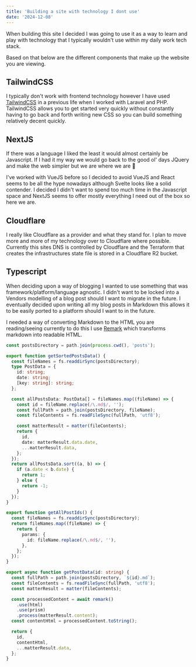 ```yaml
---
title: 'Building a site with technology I dont use'
date: '2024-12-08'
---
```


When building this site I decided I was going to use it as a way to learn and play with technology that I typically wouldn't use within my daily work tech stack.

Based on that below are the different components that make up the website you are viewing.

## TailwindCSS

I typically don't work with frontend technology however I have used [TailwindCSS](https://tailwindcss.com/) in a previous life when I worked with Laravel and PHP. TailwindCSS allows you to get started very quickly without constantly having to go back and forth writing new CSS so you can build something relatively decent quickly.

## NextJS

If there was a language I liked the least it would almost certainly be Javascript. If I had it my way we would go back to the good ol' days JQuery and make the web simpler but we are where we are 🦕

I've worked with VueJS before so I decided to avoid VueJS and React seems to be all the hype nowadays although Svelte looks like a solid contender. I decided I didn't want to spend too much time in the Javascript space and NextJS seems to offer mostly everything I need out of the box so here we are.

## Cloudflare

I really like Cloudflare as a provider and what they stand for. I plan to move more and more of my technology over to Cloudflare where possible. Currently this sites DNS is controlled by Cloudflare and the Terraform that creates the infrastructures state file is stored in a Cloudflare R2 bucket.

## Typescript

When deciding upon a way of blogging I wanted to use something that was framework/platform/language agnostic. I didn't want to be locked into a Vendors modelling of a blog post should I want to migrate in the future. I eventually decided upon writing all my blog posts in Markdown this allows it to be easily ported to a platform should I want to in the future.

I needed a way of converting Markdown to the HTML you are reading/seeing currently to do this I use [Remark](https://github.com/gnab/remark) which transforms markdown into readable HTML.

```ts
const postsDirectory = path.join(process.cwd(), 'posts');

export function getSortedPostsData() {
  const fileNames = fs.readdirSync(postsDirectory);
  type PostData = {
    id: string;
    date: string;
    [key: string]: string;
  };

  const allPostsData: PostData[] = fileNames.map((fileName) => {
    const id = fileName.replace(/\.md$/, '');
    const fullPath = path.join(postsDirectory, fileName);
    const fileContents = fs.readFileSync(fullPath, 'utf8');

    const matterResult = matter(fileContents);
    return {
      id,
      date: matterResult.data.date,
      ...matterResult.data,
    };
  });
  return allPostsData.sort((a, b) => {
    if (a.date < b.date) {
      return 1;
    } else {
      return -1;
    }
  });
}

export function getAllPostIds() {
  const fileNames = fs.readdirSync(postsDirectory);
  return fileNames.map((fileName) => {
    return {
      params: {
        id: fileName.replace(/\.md$/, ''),
      },
    };
  });
}

export async function getPostData(id: string) {
  const fullPath = path.join(postsDirectory, `${id}.md`);
  const fileContents = fs.readFileSync(fullPath, 'utf8');
  const matterResult = matter(fileContents);

  const processedContent = await remark()
    .use(html)
    .use(prism)
    .process(matterResult.content);
  const contentHtml = processedContent.toString();

  return {
    id,
    contentHtml,
    ...matterResult.data,
  };
}
```